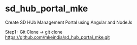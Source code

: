 # sd_hub_portal_mke

Create SD HUb Management Portal using Angular and NodeJs

Step1 : Git Clone -> git clone https://github.com/mkeindia/sd_hub_portal_mke.git
